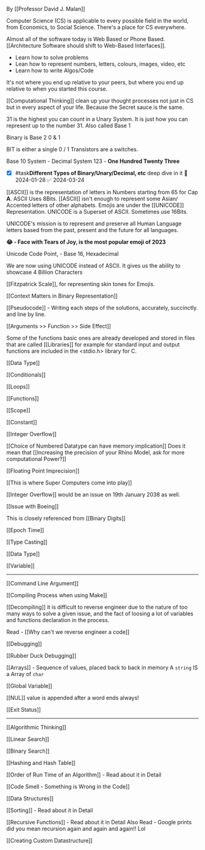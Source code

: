 By [[Professor David J. Malan]]

Computer Science (CS) is applicable to every possible field in the world, from Economics, to Social Science. There's a place for CS everywhere.

Almost all of the software today is Web Based or Phone Based. [[Architecture Software should shift to Web-Based Interfaces]].

* Learn how to solve problems
* Lean how to represent numbers, letters, colours, images, video, etc
* Learn how to write Algos/Code

It's not where you end up relative to your peers, but where you end up relative to when you started this course.

[[Computational Thinking]] clean up your thought processes not just in CS but in every aspect of your life. Because the Secret sauce is the same.

31 is the highest you can count in a Unary System. It is just how you can represent up to the number 31. Also called Base 1

Binary is Base 2
0 & 1

BIT is either a single 0 / 1
Transistors are a switches. 

Base 10 System - Decimal System
123 - **One Hundred Twenty Three** 

* [x] #task**Different Types of Binary/Unary/Decimal, etc** deep dive in it 📅 2024-01-28 ✅ 2024-03-24
 
[[ASCII]] is the representation of letters in Numbers starting from 65 for Cap **A**.  ASCII Uses 8Bits.
[[ASCII]] isn't enough to represent some Asian/ Accented letters of other alphabets.
Emojis are under the [[UNICODE]] Representation. UNICODE is a Superset of ASCII. Sometimes use 16Bits.

UNICODE's mission is to represent  and preserve all Human Language letters based from the past, present and the future for all languages.

**😂 - Face with Tears of Joy, is the most popular emoji of 2023**

Unicode Code Point, - Base 16, Hexadecimal 

We are now using UNICODE instead of ASCII. It gives us the ability to showcase 4 Billion Characters

[[Fitzpatrick Scale]], for representing skin tones for Emojis.

[[Context Matters in Binary Representation]]

[[Pseudocode]] - Writing each steps of the solutions, accurately, succinctly. and line by line. 

[[Arguments >> Function >> Side Effect]]

Some of the functions basic ones are already developed and stored in files that are called [[Libraries]] for example for standard input and output functions are included in the <stdio.h> library for C.

[[Data Type]]

[[Conditionals]]

[[Loops]]

[[Functions]]

[[Scope]]

[[Constant]]

[[Integer Overflow]]

[[Choice of Numbered Datatype can have memory implication]] 
Does it mean that [[Increasing the precision of your Rhino Model, ask for more computational Power?]]

[[Floating Point Imprecision]]

[[This is where Super Computers come into play]]

[[Integer Overflow]] would be an issue on 19th January 2038 as well. 

[[Issue with Boeing]]

This is closely referenced from [[Binary Digits]]

[[Epoch Time]]

[[Type Casting]]

[[Data Type]]

[[Variable]]

---

[[Command Line Argument]]

[[Compiling Process when using Make]]

[[Decompiling]] it is difficult to reverse engineer due to the nature of too many ways to solve a given issue, and the fact of loosing a lot of variables and functions declaration in the process.

Read - [[Why can't we reverse engineer a code]]

[[Debugging]] 

[[Rubber Duck Debugging]]

[[Arrays]] - Sequence of values, placed back to back in memory
A `string` IS a Array of `char`

[[Global Variable]]

[[NUL]] value is appended after a word ends always!

[[Exit Status]]

---

[[Algorithmic Thinking]]

[[Linear Search]]

[[Binary Search]]

[[Hashing and Hash Table]]

[[Order of Run Time of an Algorithm]] - Read about it in Detail

[[Code Smell - Something is Wrong in the Code]]

[[Data Structures]]

[[Sorting]] - Read about it in Detail

[[Recursive Functions]] - Read about it in Detail
Also Read - Google prints did you mean recursion again and again and again!! Lol

[[Creating Custom Datastructure]]
